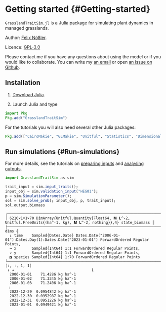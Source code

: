 
# Getting started {#Getting-started}

`GrasslandTraitSim.jl` is a Julia package for simulating plant dynamics in managed grasslands.

Author: [Felix Nößler](https://github.com/FelixNoessler/).
<br/>


Licence: [GPL-3.0](https://github.com/FelixNoessler/GrasslandTraitSim.jl/blob/master/LICENSE)

Please contact me if you have any questions about using the model or if you would like to collaborate. You can write my [an email](mailto:felix.noessler@fu-berlin.de) or open [an issue on Github](https://github.com/felixnoessler/grasslandtraitsim.jl/issues/new).

## Installation
1. [Download Julia](https://julialang.org/downloads/).
  
2. Launch Julia and type
  

```julia
import Pkg
Pkg.add("GrasslandTraitSim")
```


For the tutorials you will also need several other Julia packages:

```julia
Pkg.add(["CairoMakie", "GLMakie", "Unitful", "Statistics", "DimensionalData"])
```


## Run simulations {#Run-simulations}

For more details, see the tutorials on [preparing inputs](/tutorials/how_to_prepare_input#How-to-prepare-the-input-data-to-start-a-simulation) and [analysing outputs](/tutorials/how_to_analyse_output#How-to-analyse-the-model-output). 

```julia
import GrasslandTraitSim as sim

trait_input = sim.input_traits();
input_obj = sim.validation_input("HEG01");
p = sim.SimulationParameter();
sol = sim.solve_prob(; input_obj, p, trait_input);
sol.output.biomass
```


```
╭──────────────────────────────────────────────────────────────────────────────╮
│ 6210×1×1×70 DimArray{Unitful.Quantity{Float64, 𝐌 𝐋^-2, Unitful.FreeUnits{(ha^-1, kg), 𝐌 𝐋^-2, nothing}},4} state_biomass │
├──────────────────────────────────────────────────────────────────────── dims ┤
  ↓ time    Sampled{Dates.Date} Dates.Date("2006-01-01"):Dates.Day(1):Dates.Date("2023-01-01") ForwardOrdered Regular Points,
  → x       Sampled{Int64} 1:1 ForwardOrdered Regular Points,
  ↗ y       Sampled{Int64} 1:1 ForwardOrdered Regular Points,
  ⬔ species Sampled{Int64} 1:70 ForwardOrdered Regular Points
└──────────────────────────────────────────────────────────────────────────────┘
[:, :, 1, 1]
 ↓ →                                   1
  2006-01-01    71.4286 kg ha^-1
  2006-01-02    71.3345 kg ha^-1
  2006-01-03    71.2406 kg ha^-1
 ⋮                    
  2022-12-29  0.0954842 kg ha^-1
  2022-12-30  0.0952987 kg ha^-1
  2022-12-31  0.0951226 kg ha^-1
  2023-01-01  0.0949421 kg ha^-1
```

